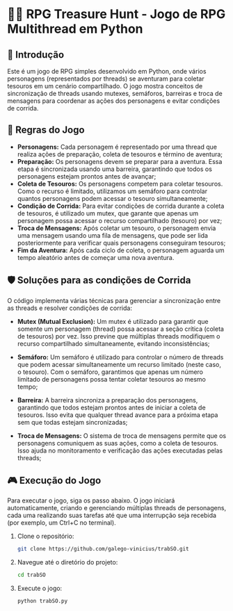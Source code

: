 # 🧙‍♂️ RPG Treasure Hunt - Jogo de RPG Multithread em Python 

## 🚀 Introdução

Este é um jogo de RPG simples desenvolvido em Python, onde vários personagens (representados por threads) se aventuram para coletar tesouros em um cenário compartilhado. O jogo mostra conceitos de sincronização de threads usando mutexes, semáforos, barreiras e troca de mensagens para coordenar as ações dos personagens e evitar condições de corrida.

## 📜 Regras do Jogo
- **Personagens:** Cada personagem é representado por uma thread que realiza ações de preparação, coleta de tesouros e término de aventura;
- **Preparação:** Os personagens devem se preparar para a aventura. Essa etapa é sincronizada usando uma barreira, garantindo que todos os personagens estejam prontos antes de avançar;
- **Coleta de Tesouros:** Os personagens competem para coletar tesouros. Como o recurso é limitado, utilizamos um semáforo para controlar quantos personagens podem acessar o tesouro simultaneamente;
- **Condição de Corrida:** Para evitar condições de corrida durante a coleta de tesouros, é utilizado um mutex, que garante que apenas um personagem possa acessar o recurso compartilhado (tesouro) por vez;
- **Troca de Mensagens:** Após coletar um tesouro, o personagem envia uma mensagem usando uma fila de mensagens, que pode ser lida posteriormente para verificar quais personagens conseguiram tesouros;
- **Fim da Aventura:** Após cada ciclo de coleta, o personagem aguarda um tempo aleatório antes de começar uma nova aventura.

## 🛡️ Soluções para as condições de Corrida

O código implementa várias técnicas para gerenciar a sincronização entre as threads e resolver condições de corrida:

- **Mutex (Mutual Exclusion):** Um mutex é utilizado para garantir que somente um personagem (thread) possa acessar a seção crítica (coleta de tesouros) por vez. Isso previne que múltiplas threads modifiquem o recurso compartilhado simultaneamente, evitando inconsistências;
  
- **Semáforo:** Um semáforo é utilizado para controlar o número de threads que podem acessar simultaneamente um recurso limitado (neste caso, o tesouro). Com o semáforo, garantimos que apenas um número limitado de personagens possa tentar coletar tesouros ao mesmo tempo;

- **Barreira:** A barreira sincroniza a preparação dos personagens, garantindo que todos estejam prontos antes de iniciar a coleta de tesouros. Isso evita que qualquer thread avance para a próxima etapa sem que todas estejam sincronizadas;

- **Troca de Mensagens:** O sistema de troca de mensagens permite que os personagens comuniquem as suas ações, como a coleta de tesouros. Isso ajuda no monitoramento e verificação das ações executadas pelas threads;

## 🎮 Execução do Jogo

Para executar o jogo, siga os passo abaixo. O jogo iniciará automaticamente, criando e gerenciando múltiplas threads de personagens, cada uma realizando suas tarefas até que uma interrupção seja recebida (por exemplo, um Ctrl+C no terminal).

1. Clone o repositório:
   ```bash
   git clone https://github.com/galego-vinicius/trabSO.git
   ```
2. Navegue até o diretório do projeto:
   ```bash
   cd trabSO
   ```
3. Execute o jogo:
   ```bash
   python trabSO.py
   ```
